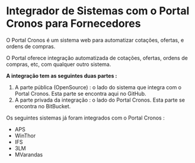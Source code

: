 # Integrador de Sistemas com o Portal Cronos para Fornecedores

O Portal Cronos é um sistema web para automatizar cotações, ofertas, e ordens de compras.

O Portal oferece integração automatizada de cotações, ofertas, ordens de compras, etc, com qualquer outro sistema.

__A integração tem as seguintes duas partes :__

1. A parte pública (OpenSource)  : o lado do sistema que integra com o Portal  Cronos. 
   Esta parte se encontra aqui no GitHub.
2. A parte privada da integração : o lado do Portal Cronos.
   Esta parte se encontra no BitBucket.
   
Os seguintes sistemas já foram integrados com o Portal Cronos : 
* APS	     
* WinThor   
* IFS       
* 3LM       
* MVarandas

